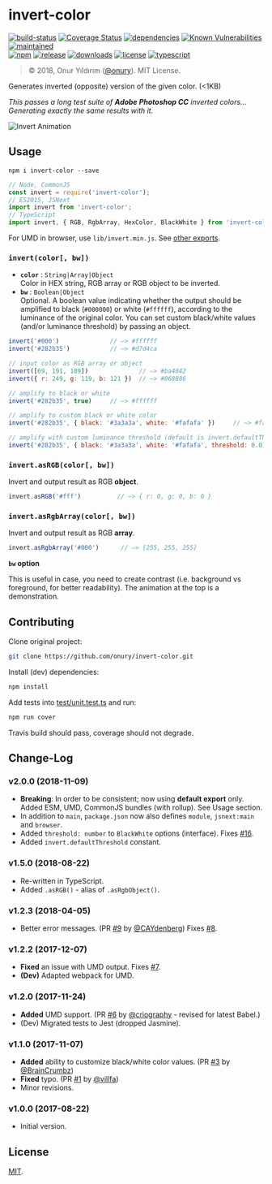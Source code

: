 # invert-color
 
[![build-status](https://img.shields.io/travis/onury/invert-color.svg?branch=master&style=flat-square)](https://travis-ci.org/onury/invert-color)
[![Coverage Status](https://coveralls.io/repos/github/onury/invert-color/badge.svg?branch=master&style=flat-square)](https://coveralls.io/github/onury/invert-color?branch=master)
[![dependencies](https://david-dm.org/onury/invert-color.svg?style=flat-square)](https://david-dm.org/onury/invert-color)
[![Known Vulnerabilities](https://snyk.io/test/github/onury/invert-color/badge.svg?style=flat-square)](https://snyk.io/test/github/onury/invert-color)
[![maintained](https://img.shields.io/maintenance/yes/2018.svg?style=flat-square)](https://github.com/onury/invert-color/graphs/commit-activity)  
[![npm](http://img.shields.io/npm/v/invert-color.svg?style=flat-square)](https://www.npmjs.com/package/invert-color)
[![release](https://img.shields.io/github/release/onury/invert-color.svg?style=flat-square)](https://github.com/onury/invert-color)
[![downloads](http://img.shields.io/npm/dm/invert-color.svg?style=flat-square)](https://www.npmjs.com/package/invert-color)
[![license](http://img.shields.io/npm/l/invert-color.svg?style=flat-square)](https://github.com/onury/invert-color/blob/master/LICENSE) 
[![typescript](https://img.shields.io/badge/written%20in-%20TypeScript%20-6575ff.svg?style=flat-square)](https://www.typescriptlang.org)   

> © 2018, Onur Yıldırım ([@onury](https://github.com/onury)). MIT License.

Generates inverted (opposite) version of the given color. (<1KB)

_This passes a long test suite of **Adobe Photoshop CC** inverted colors...   
Generating exactly the same results with it._

![Invert Animation](https://github.com/onury/invert-color/blob/master/test/anim/invert-animation.gif?raw=true)

## Usage

`npm i invert-color --save`

```js
// Node, CommonJS
const invert = require('invert-color');
// ES2015, JSNext
import invert from 'invert-color';
// TypeScript
import invert, { RGB, RgbArray, HexColor, BlackWhite } from 'invert-color';
```
For UMD in browser, use `lib/invert.min.js`.
See [other exports](https://github.com/onury/invert-color/tree/master/lib).

### `invert(color[, bw])`

- **`color`** : `String|Array|Object`  
Color in HEX string, RGB array or RGB object to be inverted.  
- **`bw`** : `Boolean|Object`  
Optional. A boolean value indicating whether the output should be amplified to black (`#000000`) or white (`#ffffff`), according to the luminance of the original color. You can set custom black/white values (and/or luminance threshold) by passing an object.  


```js
invert('#000')              // —> #ffffff
invert('#282b35')           // —> #d7d4ca

// input color as RGB array or object
invert([69, 191, 189])              // —> #ba4042
invert({ r: 249, g: 119, b: 121 })  // —> #068886

// amplify to black or white
invert('#282b35', true)     // —> #ffffff

// amplify to custom black or white color
invert('#282b35', { black: '#3a3a3a', white: '#fafafa' })     // —> #fafafa

// amplify with custom luminance threshold (default is invert.defaultThreshold = ~0.179)
invert('#282b35', { black: '#3a3a3a', white: '#fafafa', threshold: 0.01 })     // —> #3a3a3a
```

### `invert.asRGB(color[, bw])`
Invert and output result as RGB **object**.

```js
invert.asRGB('#fff')          // —> { r: 0, g: 0, b: 0 }
```

### `invert.asRgbArray(color[, bw])`
Invert and output result as RGB **array**.

```js
invert.asRgbArray('#000')      // —> [255, 255, 255]
```

**`bw` option**

 This is useful in case, you need to create contrast (i.e. background vs foreground, for better readability). The animation at the top is a demonstration.

## Contributing

Clone original project:

```sh
git clone https://github.com/onury/invert-color.git
```

Install (dev) dependencies:

```sh
npm install
```

Add tests into [test/unit.test.ts](test/unit.test.ts) and run:  

```sh
npm run cover
```

Travis build should pass, coverage should not degrade.

## Change-Log

### v2.0.0 (2018-11-09)
- **Breaking**: In order to be consistent; now using **default export** only. Added ESM, UMD, CommonJS bundles (with rollup). See Usage section.
- In addition to `main`, `package.json` now also defines `module`, `jsnext:main` and `browser`. 
- Added `threshold: number` to `BlackWhite` options (interface). Fixes [#16](https://github.com/onury/invert-color/issues/16).
- Added `invert.defaultThreshold` constant.

### v1.5.0 (2018-08-22)

- Re-written in TypeScript.
- Added `.asRGB()` - alias of `.asRgbObject()`.

### v1.2.3 (2018-04-05)

- Better error messages. (PR [#9](https://github.com/onury/invert-color/pull/9) by [@CAYdenberg](https://github.com/CAYdenberg)) Fixes [#8](https://github.com/onury/invert-color/issues/8).

### v1.2.2 (2017-12-07)

- **Fixed** an issue with UMD output. Fixes [#7](https://github.com/onury/invert-color/issues/7).
- **(Dev)** Adapted webpack for UMD.

### v1.2.0 (2017-11-24)

- **Added** UMD support. (PR [#6](https://github.com/onury/invert-color/pull/6) by [@criography](https://github.com/criography) - revised for latest Babel.)
- (Dev) Migrated tests to Jest (dropped Jasmine).

### v1.1.0 (2017-11-07)

- **Added** ability to customize black/white color values. (PR [#3](https://github.com/onury/invert-color/pull/3) by [@BrainCrumbz](https://github.com/BrainCrumbz))
- **Fixed** typo. (PR [#1](https://github.com/onury/invert-color/pull/1) by [@villfa](https://github.com/villfa))
- Minor revisions.

### v1.0.0 (2017-08-22)

- Initial version.

## License

[MIT][license].


[license]:https://github.com/onury/invert-color/blob/master/LICENSE
